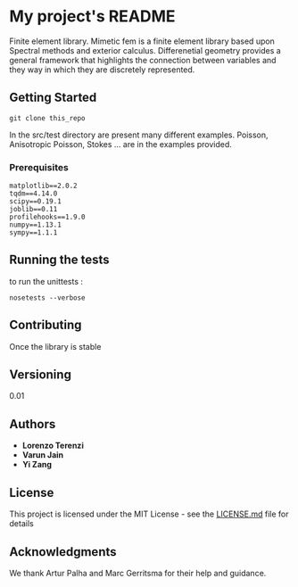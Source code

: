 # My project's README
Finite element library.
Mimetic fem is a finite element library based upon Spectral methods and exterior calculus. Differenetial geometry provides a
general framework that highlights the connection between variables
and they way in which they are discretely represented.

## Getting Started
```
git clone this_repo
```
In the src/test directory are present many different examples.
Poisson, Anisotropic Poisson, Stokes ... are in the examples provided.
### Prerequisites
```
matplotlib==2.0.2
tqdm==4.14.0
scipy==0.19.1
joblib==0.11
profilehooks==1.9.0
numpy==1.13.1
sympy==1.1.1
```

## Running the tests
to run the unittests :
```
nosetests --verbose
```

## Contributing
Once the library is stable

## Versioning
0.01
## Authors

* **Lorenzo Terenzi**
* **Varun Jain**
* **Yi Zang**

## License

This project is licensed under the MIT License - see the [LICENSE.md](LICENSE.md) file for details

## Acknowledgments
We thank Artur Palha and Marc Gerritsma for their help and guidance.